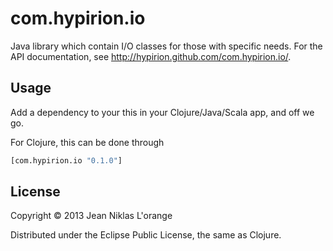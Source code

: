 # com.hypirion.io

Java library which contain I/O classes for those with specific needs. For the
API documentation, see <http://hypirion.github.com/com.hypirion.io/>.

## Usage

Add a dependency to your this in your Clojure/Java/Scala app, and off we go.

For Clojure, this can be done through

```clj
[com.hypirion.io "0.1.0"]
```

## License

Copyright © 2013 Jean Niklas L'orange

Distributed under the Eclipse Public License, the same as Clojure.
